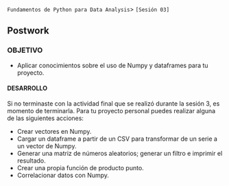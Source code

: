 `Fundamentos de Python para Data Analysis`> `[Sesión 03]`  
  
## Postwork 

### OBJETIVO 
 - Aplicar conocimientos sobre el uso de Numpy y dataframes para tu proyecto.

#### DESARROLLO
Si no terminaste con la actividad final que se realizó durante la sesión 3, es momento de terminarla. 
Para tu proyecto personal puedes realizar alguna de las siguientes acciones:  
- Crear vectores en Numpy.  
- Cargar un dataframe a partir de un CSV para transformar de un serie a un vector de Numpy.  
- Generar una matriz de números aleatorios; generar un filtro e imprimir el resultado.   
- Crear una propia función de producto punto.    
- Correlacionar datos con Numpy.  

